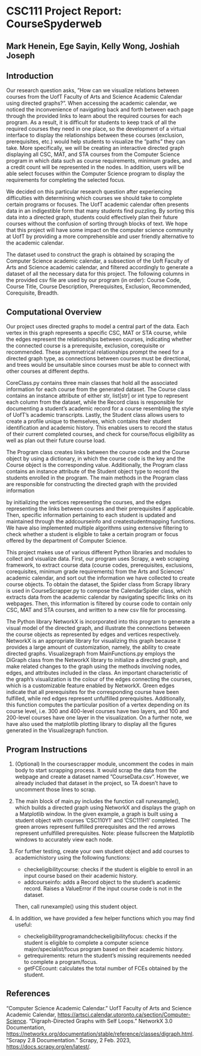 # CSC111 Project Report: CourseSpyderweb

## Mark Henein, Ege Sayin, Kelly Wong, Joshiah Joseph

## Introduction

Our research question asks, ”How can we visualize relations between courses from the UofT Faculty of
Arts and Science Academic Calendar using directed graphs?”. When accessing the academic calendar, we
noticed the inconvenience of navigating back and forth between each page through the provided links to learn about
the required courses for each program. As a result, it is difficult for students to keep track of all the required
courses they need in one place, so the development of a virtual interface to display the relationships between these
courses (exclusion, prerequisites, etc.) would help students to visualize the ”paths” they can take. More specifically,
we will be creating an interactive directed graph displaying all CSC, MAT, and STA courses from the Computer Science
program in which data such as course requirements, minimum grades, and a credit count will be represented in the
nodes. In addition, users will be able select focuses within the Computer Science program to display the requirements
for completing the selected focus.

We decided on this particular research question after experiencing difficulties with determining which courses we
should take to complete certain programs or focuses. The UofT academic calendar often presents data in an indigestible 
form that many students find puzzling. By sorting this data into a directed graph, students could effectively
plan their future courses without the confusion of sorting through blocks of text. We hope that this project will have
some impact on the computer science community at UofT by providing a more comprehensible and user friendly
alternative to the academic calendar.

The dataset used to construct the graph is obtained by scraping the Computer Science academic calendar, a subsection 
of the Uoft Faculty of Arts and Science academic calendar, and filtered accordingly to generate a dataset of all
the necessary data for this project. The following columns in the provided csv file are used by our program (in order):
Course Code, Course Title, Course Description, Prerequisites, Exclusion, Recommended, Corequisite, Breadth.

## Computational Overview

Our project uses directed graphs to model a central part of the data. Each vertex in this graph represents a specific
CSC, MAT or STA course, while the edges represent the relationships between courses, indicating whether the connected 
course is a prerequisite, exclusion, corequisite or recommended. These asymmetrical relationships prompt the
need for a directed graph type, as connections between courses must be directional, and trees would be unsuitable
since courses must be able to connect with other courses at different depths.

CoreClass.py contains three main classes that hold all the associated information for each course from the generated 
dataset. The Course class contains an instance attribute of either str, list[str] or int type to represent each
column from the dataset, while the Record class is responsible for documenting a student’s academic record for a
course resembling the style of UofT’s academic transcripts. Lastly, the Student class allows users to create a profile
unique to themselves, which contains their student identification and academic history. This enables users to record
the status of their current completed courses, and check for course/focus eligibility as well as plan out their future
course load.

The Program class creates links between the course code and the Course object by using a dictionary, in which
the course code is the key and the Course object is the corresponding value. Additionally, the Program class contains 
an instance attribute of the Student object type to record the students enrolled in the program. The main
methods in the Program class are responsible for constructing the directed graph with the provided information


by initializing the vertices representing the courses, and the edges representing the links between courses and their
prerequisites if applicable. Then, specific information pertaining to each student is updated and maintained through
the addcourseinfo and createstudentmapping functions. We have also implemented multiple algorithms using
extensive filtering to check whether a student is eligible to take a certain program or focus offered by the department
of Computer Science.

This project makes use of various different Python libraries and modules to collect and visualize data. First, our
program uses Scrapy, a web scraping framework, to extract course data (course codes, prerequisites, exclusions,
corequisites, minimum grade requirements) from the Arts and Sciences’ academic calendar, and sort out the information 
we have collected to create course objects. To obtain the dataset, the Spider class from Scrapy library is used in 
CourseScrapper.py to compose the CalendarSpider class, which extracts data from the academic calendar by navigating 
specific links on its webpages. Then, this information is filtered by course code to contain only CSC, MAT and STA 
courses, and written to a new csv file for processing.

The Python library NetworkX is incorporated into this program to generate a visual model of the directed graph, and
illustrate the connections between the course objects as represented by edges and vertices respectively. NetworkX
is an appropriate library for visualizing this graph because it provides a large amount of customization, namely,
the ability to create directed graphs. Visualizegraph from MainFunctions.py employs the DiGraph class from the
NetworkX library to initialize a directed graph, and make related changes to the graph using the methods involving 
nodes, edges, and attributes included in the class. An important characteristic of the graph’s visualization is
the colour of the edges connecting the courses, which is a customizable feature enabled by NetworkX. Green edges
indicate that all prerequisites for the corresponding course have been fulfilled, while red edges represent unfulfilled
prerequisites. Additionally, this function computes the particular position of a vertex depending on its course level,
i.e. 300 and 400-level courses have two layers, and 100 and 200-level courses have one layer in the visualization.
On a further note, we have also used the matplotlib plotting library to display all the figures generated in the
Visualizegraph function.

## Program Instructions

1. (Optional) In the coursescrapper module, uncomment the codes in main body to start scrapping process. It
    would scrap the data from the webpage and create a dataset named ”CourseData.csv”. However, we already
    included that dataset in the project, so TA doesn’t have to uncomment those lines to scrap.
2. The main block of main.py includes the function call runexample(), which builds a directed graph using
    NetworkX and displays the graph on a Matplotlib window. In the given example, a graph is built using a
    student object with courses ’CSC110Y1’ and ’CSC111H1’ completed. The green arrows represent fulfilled
    prerequisites and the red arrows represent unfulfilled prerequisites.
    Note: please fullscreen the Matplotlib windows to accurately view each node.
3. For further testing, create your own student object and add courses to academichistory using the following functions:
    - checkeligibilitycourse: checks if the student is eligible to enroll in an input course based on their academic
   history.
    - addcourseinfo: adds a Record object to the student’s academic record. Raises a ValueError if the input course code
   is not in the dataset.

    Then, call runexample() using this student object.

4. In addition, we have provided a few helper functions which you may find useful:
    - checkeligibilityprogramandcheckeligibilityfocus: checks if the student is eligible to complete a
       computer science major/specialist/focus program based on their academic history.
    - getrequirements: return the student’s missing requirements needed to complete a program/focus.
    - getFCEcount: calculates the total number of FCEs obtained by the student.


## References

“Computer Science Academic Calendar.” UofT Faculty of Arts and Science Academic Calendar,
https://artsci.calendar.utoronto.ca/section/Computer-Science.
“Digraph-Directed Graphs with Self Loops.” NetworkX 3.0 Documentation,
https://networkx.org/documentation/stable/reference/classes/digraph.html.
“Scrapy 2.8 Documentation.” Scrapy, 2 Feb. 2023, https://docs.scrapy.org/en/latest/.
